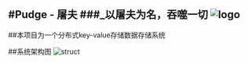 #Pudge - 屠夫
###_以屠夫为名，吞噬一切
![logo](http://github.com/inccinf/pudge/raw/master/doc/logo.png)
----
##本项目为一个分布式key-value存储数据存储系统
  
##系统架构图
![struct](http://github.com/inccinf/pudge/raw/master/doc/Architecture.png)
